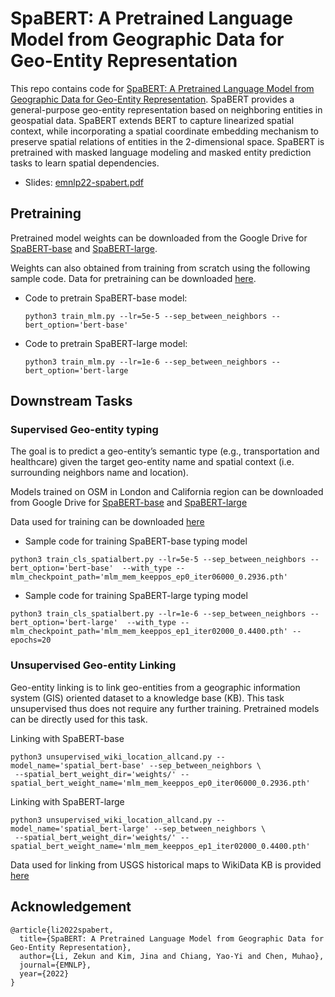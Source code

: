 # SpaBERT: A Pretrained Language Model from Geographic Data for Geo-Entity Representation

This repo contains code for [SpaBERT: A Pretrained Language Model from Geographic Data for Geo-Entity Representation](https://arxiv.org/abs/2210.12213). SpaBERT provides a general-purpose geo-entity representation based on neighboring entities in geospatial data. SpaBERT extends BERT to capture linearized spatial context, while incorporating a spatial coordinate embedding mechanism to preserve spatial relations of entities in the 2-dimensional space. SpaBERT is pretrained with masked language modeling and masked entity prediction tasks to learn spatial dependencies.

* Slides: [emnlp22-spabert.pdf](https://drive.google.com/file/d/1V1URsRfpw13dbkb_zgBXeNqZJ0AF2744/view?usp=share_link)


## Pretraining 
Pretrained model weights can be downloaded from the Google Drive for [SpaBERT-base](https://drive.google.com/file/d/1l44FY3DtDxzM_YVh3RR6PJwKnl80IYWB/view?usp=sharing) and [SpaBERT-large](https://drive.google.com/file/d/1LeZayTR92R5bu9gH_cGCwef7nnMX35cR/view?usp=share_link). 

Weights can also obtained from training from scratch using the following sample code. Data for pretraining can be downloaded [here](https://drive.google.com/drive/folders/1eaeVvUCcJVcNwnyTCk-1N1IKfukihk4j?usp=share_link). 

* Code to pretrain SpaBERT-base model:

  ```python3 train_mlm.py --lr=5e-5 --sep_between_neighbors --bert_option='bert-base'```

* Code to pretrain SpaBERT-large model:

  ```python3 train_mlm.py --lr=1e-6 --sep_between_neighbors --bert_option='bert-large```
  
## Downstream Tasks
### Supervised Geo-entity typing 
The goal is to predict a geo-entity’s semantic type (e.g., transportation and healthcare) given the target geo-entity name and spatial context (i.e. surrounding neighbors name and location). 

Models trained on OSM in London and California region can be downloaded from Google Drive for [SpaBERT-base](https://drive.google.com/file/d/1XFcA3sxC4wTlt7VjvMp1zNrWY5rjafzE/view?usp=share_link) and [SpaBERT-large](https://drive.google.com/file/d/12_FDVeSYkl_HQ61JmuMU6cRjQdKNpgR_/view?usp=share_link)

Data used for training can be downloaded [here](https://drive.google.com/drive/folders/1uyvGdiJdu-Cym4dOKhQLIkKpfgHvfo01?usp=share_link)

* Sample code for training SpaBERT-base typing model

```
python3 train_cls_spatialbert.py --lr=5e-5 --sep_between_neighbors --bert_option='bert-base'  --with_type --mlm_checkpoint_path='mlm_mem_keeppos_ep0_iter06000_0.2936.pth' 
```

* Sample code for training SpaBERT-large typing model

```
python3 train_cls_spatialbert.py --lr=1e-6 --sep_between_neighbors --bert_option='bert-large'  --with_type --mlm_checkpoint_path='mlm_mem_keeppos_ep1_iter02000_0.4400.pth' --epochs=20
```

### Unsupervised Geo-entity Linking

Geo-entity linking is to link geo-entities from a geographic information system (GIS) oriented dataset to a knowledge base (KB). This task unsupervised thus does not require any further training. Pretrained models can be directly used for this task. 


Linking with SpaBERT-base
```
python3 unsupervised_wiki_location_allcand.py --model_name='spatial_bert-base' --sep_between_neighbors \
 --spatial_bert_weight_dir='weights/' --spatial_bert_weight_name='mlm_mem_keeppos_ep0_iter06000_0.2936.pth'

```

Linking with SpaBERT-large
```
python3 unsupervised_wiki_location_allcand.py --model_name='spatial_bert-large' --sep_between_neighbors \
 --spatial_bert_weight_dir='weights/' --spatial_bert_weight_name='mlm_mem_keeppos_ep1_iter02000_0.4400.pth'
```

Data used for linking from USGS historical maps to WikiData KB is provided [here](https://drive.google.com/drive/folders/1qKJnj71qxnca_TaygK-Y3EIySnMyFpFn?usp=share_link)

## Acknowledgement
```
@article{li2022spabert,
  title={SpaBERT: A Pretrained Language Model from Geographic Data for Geo-Entity Representation},
  author={Li, Zekun and Kim, Jina and Chiang, Yao-Yi and Chen, Muhao},
  journal={EMNLP},
  year={2022}
}
```
